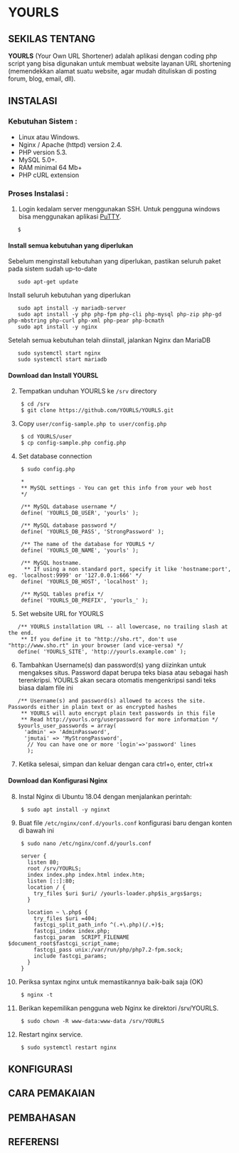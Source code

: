 # YOURLS

## SEKILAS TENTANG
**YOURLS** (Your Own URL Shortener) adalah aplikasi dengan coding php script yang bisa digunakan untuk membuat website layanan URL shortening (memendekkan alamat suatu website, agar mudah dituliskan di posting forum, blog, email, dll). 

## INSTALASI
### Kebutuhan Sistem :
- Linux atau Windows.
- Nginx / Apache (httpd) version 2.4.
- PHP version 5.3.
- MySQL 5.0+.
- RAM minimal 64 Mb+
- PHP cURL extension

### Proses Instalasi :
1.  Login kedalam server menggunakan SSH. Untuk pengguna windows bisa menggunakan aplikasi [PuTTY](http://www.putty.org/).
 ```
    $ 
 ```
#### Install semua kebutuhan yang diperlukan
Sebelum menginstall kebutuhan yang diperlukan, pastikan seluruh paket pada sistem sudah up-to-date
 ```
    sudo apt-get update
 ```
 
Install seluruh kebutuhan yang diperlukan
 ```
    sudo apt install -y mariadb-server
    sudo apt install -y php php-fpm php-cli php-mysql php-zip php-gd php-mbstring php-curl php-xml php-pear php-bcmath
    sudo apt install -y nginx
 ```
Setelah semua kebutuhan telah diinstall, jalankan Nginx dan MariaDB
 ```
    sudo systemctl start nginx
    sudo systemctl start mariadb
 ```

#### Download dan Install YOURSL
2. Tempatkan unduhan YOURLS ke `/srv` directory
```
    $ cd /srv
    $ git clone https://github.com/YOURLS/YOURLS.git
```
3.  Copy `user/config-sample.php to user/config.php`
```
    $ cd YOURLS/user
    $ cp config-sample.php config.php
```
4.  Set database connection
```
    $ sudo config.php
```
```
    *
    ** MySQL settings - You can get this info from your web host
    */

    /** MySQL database username */
    define( 'YOURLS_DB_USER', 'yourls' );

    /** MySQL database password */
    define( 'YOURLS_DB_PASS', 'StrongPassword' );
 
    /** The name of the database for YOURLS */
    define( 'YOURLS_DB_NAME', 'yourls' );

    /** MySQL hostname.
     ** If using a non standard port, specify it like 'hostname:port', eg. 'localhost:9999' or '127.0.0.1:666' */
    define( 'YOURLS_DB_HOST', 'localhost' );

    /** MySQL tables prefix */                                                                                                                            
    define( 'YOURLS_DB_PREFIX', 'yourls_' );
```
5.  Set website URL for YOURLS
 ```
    /** YOURLS installation URL -- all lowercase, no trailing slash at the end.
     ** If you define it to "http://sho.rt", don't use "http://www.sho.rt" in your browser (and vice-versa) */
    define( 'YOURLS_SITE', 'http://yourls.example.com' );
 ```
6.  Tambahkan Username(s) dan password(s) yang diizinkan untuk mengakses situs. Password dapat berupa teks biasa atau sebagai hash terenkripsi. YOURLS akan secara otomatis mengenkripsi sandi teks biasa dalam file ini
 ```
    /** Username(s) and password(s) allowed to access the site. Passwords either in plain text or as encrypted hashes
     ** YOURLS will auto encrypt plain text passwords in this file
     ** Read http://yourls.org/userpassword for more information */
    $yourls_user_passwords = array(
      'admin' => 'AdminPassword',
      'jmutai' => 'MyStrongPassword',
       // You can have one or more 'login'=>'password' lines
       );
 ```
7. Ketika selesai, simpan dan keluar dengan cara ctrl+o, enter, ctrl+x

#### Download dan Konfigurasi Nginx
8. Instal Nginx di Ubuntu 18.04 dengan menjalankan perintah:
```
    $ sudo apt install -y nginxt
```
9. Buat file `/etc/nginx/conf.d/yourls.conf` konfigurasi baru dengan konten di bawah ini
```
    $ sudo nano /etc/nginx/conf.d/yourls.conf
```
```
    server {
      listen 80;
      root /srv/YOURLS;
      index index.php index.html index.htm;
      listen [::]:80;
      location / {
        try_files $uri $uri/ /yourls-loader.php$is_args$args;
      }

      location ~ \.php$ {
        try_files $uri =404;
        fastcgi_split_path_info ^(.+\.php)(/.+)$;
        fastcgi_index index.php;
        fastcgi_param  SCRIPT_FILENAME  $document_root$fastcgi_script_name;
        fastcgi_pass unix:/var/run/php/php7.2-fpm.sock;
        include fastcgi_params;
      }
    }
```
10. Periksa syntax nginx untuk memastikannya baik-baik saja (OK)
```
    $ nginx -t
```
11. Berikan kepemilikan pengguna web Nginx ke direktori /srv/YOURLS.
```
    $ sudo chown -R www-data:www-data /srv/YOURLS
```
12. Restart nginx service.
```
    $ sudo systemctl restart nginx
```

## KONFIGURASI
## CARA PEMAKAIAN
## PEMBAHASAN
## REFERENSI

